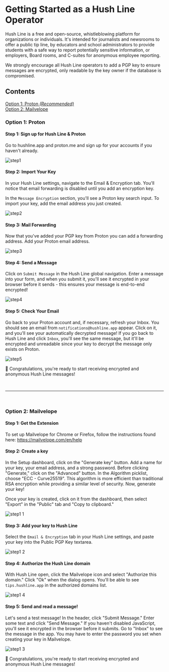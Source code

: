 # Getting Started as a Hush Line Operator

Hush Line is a free and open-source, whistleblowing platform for organizations or individuals. It's intended for journalists and newsrooms to offer a public tip line, by educators and school administrators to provide students with a safe way to report potentially sensitive information, or employers, Board rooms, and C-suites for anonymous employee reporting.

We strongly encourage all Hush Line operators to add a PGP key to ensure messages are encrypted, only readable by the key owner if the database is compromised. 

## Contents

[Option 1: Proton _(Recommended)_](#option-1-proton)<br>
[Option 2: Mailvelope](#option-2-mailvelope)

### Option 1: Proton

#### Step 1: Sign up for Hush Line & Proton 

Go to hushline.app and proton.me and sign up for your accounts if you haven't already.

![step1](https://github.com/user-attachments/assets/0832d37e-a7d3-4394-9761-3b25a41550e4)

#### Step 2: Import Your Key

In your Hush Line settings, navigate to the Email & Encryption tab. You'll notice that email forwarding is disabled until you add an encryption key.

In the `Message Encryption` section, you'll see a Proton key search input. To import your key, add the email address you just created. 

![step2](https://github.com/user-attachments/assets/acac2953-3689-48c0-9e5b-bb7ded61496b)

#### Step 3: Mail Forwarding

Now that you've added your PGP key from Proton you can add a forwarding address. Add your Proton email address.

![step3](https://github.com/user-attachments/assets/193cddb2-d472-40c1-8c40-79c7733a18e1)

#### Step 4: Send a Message

Click on `Submit Message` in the Hush Line global navigation. Enter a message into your form, and when you submit it, you'll see it encrypted in your browser before it sends - this ensures your message is end-to-end encrypted!

![step4](https://github.com/user-attachments/assets/50c81fb7-b40e-4579-b480-1ebe084975e8)

#### Step 5: Check Your Email

Go back to your Proton account and, if necessary, refresh your Inbox. You should see an email from `notifications@hushline.app` appear. Click on it, and you'll see your automatically decrypted message! If you go back to Hush Line and click `Inbox`, you'll see the same message, but it'll be encrypted and unreadable since your key to decrypt the message only exists on Proton.

![step5](https://github.com/user-attachments/assets/3a7ad652-825f-4f1d-bf3e-8175e8f96e8e)

🎉 Congratulations, you're ready to start receiving encrypted and anonymous Hush Line messages!

<br>

----------

<br>

### Option 2: Mailvelope

#### Step 1: Get the Extension

To set up Mailvelope for Chrome or Firefox, follow the instructions found here: https://mailvelope.com/en/help

#### Step 2: Create a key

In the Setup dashboard, click on the "Generate key" button. Add a name for your key, your email address, and a strong password. Before clicking "Generate," click on the "Advanced" button. In the Algorithm picklist, choose "ECC - Curve25519". This algorithm is more efficient than traditional RSA encryption while providing a similar level of security. Now, generate your key!

Once your key is created, click on it from the dashboard, then select "Export" in the "Public" tab and "Copy to clipboard."

![step1 1](https://github.com/user-attachments/assets/b2156d39-0b8c-43b0-ac52-e34e8ea32fe5)

#### Step 3: Add your key to Hush Line

Select the `Email & Encryption` tab in your Hush Line settings, and paste your key into the Public PGP Key textarea.

![step1 2](https://github.com/user-attachments/assets/07f9731e-00c5-41b4-a661-fb2159e99922)

#### Step 4: Authorize the Hush Line domain

With Hush Line open, click the Mailvelope icon and select "Authorize this domain." Click "Ok" when the dialog opens. You'll be able to see `tips.hushline.app` in the authorized domains list. 

![step1 4](https://github.com/user-attachments/assets/f8c89923-f951-4381-a1fb-dae541c180e5)

#### Step 5: Send and read a message!

Let's send a test message! In the header, click "Submit Message." Enter some text and click "Send Message." If you haven't disabled JavaScript, you'll see it encrypted in the browser before it submits. Go to "Inbox" to see the message in the app. You may have to enter the password you set when creating your key in Mailvelope.

![step1 3](https://github.com/user-attachments/assets/1cd81ba0-4c54-49e4-8352-2008436984fd)


🎉 Congratulations, you're ready to start receiving encrypted and anonymous Hush Line messages!
